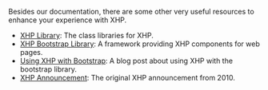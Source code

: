 Besides our documentation, there are some other very useful resources to enhance your experience with XHP.

* [XHP Library](https://github.com/facebook/xhp-lib): The class libraries for XHP.
* [XHP Bootstrap Library](http://github.com/hhvm/xhp-boostrap): A framework providing XHP components for web pages.
* [Using XHP with Bootstrap](http://hhvm.com/blog/6515/using-xhp-with-bootstrap): A blog post about using XHP with the bootstrap library.
* [XHP Announcement](https://www.facebook.com/notes/facebook-engineering/xhp-a-new-way-to-write-php/294003943919): The original XHP announcement from 2010.
